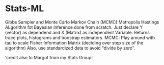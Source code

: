 # Stats-ML
Gibbs Sampler and Monte Carlo Markov Chain  (MCMC) Metropolis Hastings ALgorithm  fot Bayesian Inference done from scratch. Just declare Y (vector) as dependend and X (Matrix) as independent Variable.
Returns trace plots, histograms and boostrap estimators. 
MCMC: Play around with tau to scale Fisher Information Matrix (deciding over step size of the algorithm)
Also, use standardized data to avoid "divide by zero". 

'credit also to Margot from my Stats Group!
